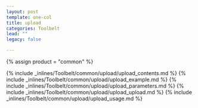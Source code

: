 ```yaml
---
layout: post
template: one-col
title: upload
categories: Toolbelt
lead: ""
legacy: false

---
```

{% assign product = "common" %}

{% include _inlines/Toolbelt/common/upload/upload_contents.md %}
{% include _inlines/Toolbelt/common/upload/upload_example.md %}
{% include _inlines/Toolbelt/common/upload/upload_parameters.md %}
{% include _inlines/Toolbelt/common/upload/upload_upload.md %}
{% include _inlines/Toolbelt/common/upload/upload_usage.md %}

